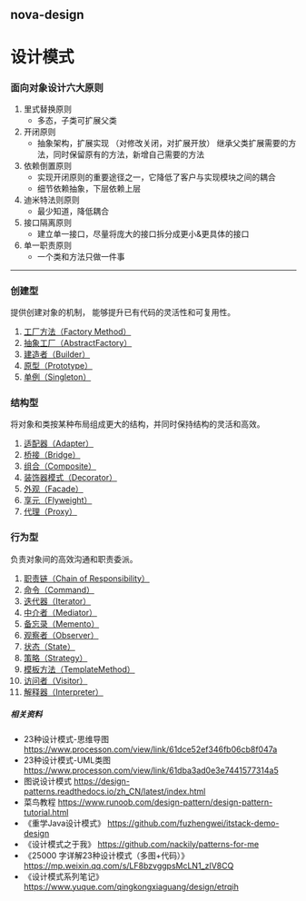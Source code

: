## nova-design

# 设计模式
### 面向对象设计六大原则
1. 里式替换原则
    - 多态，子类可扩展⽗类
2. 开闭原则
    - 抽象架构，扩展实现 （对修改关闭，对扩展开放） 继承父类扩展需要的方法，同时保留原有的方法，新增自己需要的方法
3. 依赖倒置原则
    - 实现开闭原则的重要途径之一，它降低了客户与实现模块之间的耦合
    - 细节依赖抽象，下层依赖上层
4. 迪⽶特法则原则
    - 最少知道，降低耦合
5. 接口隔离原则
    - 建⽴单⼀接⼝，尽量将庞大的接口拆分成更小&更具体的接口
6. 单一职责原则
    - ⼀个类和方法只做⼀件事
---

### 创建型
提供创建对象的机制， 能够提升已有代码的灵活性和可复用性。
1. [工厂方法（Factory Method）](nova-design/src/main/java/com/nova/design/create/abstract_factory/抽象工厂模式.md)
2. [抽象工厂（AbstractFactory）]()
3. [建造者（Builder）]()
4. [原型（Prototype）]()
5. [单例（Singleton）]()

### 结构型
将对象和类按某种布局组成更大的结构，并同时保持结构的灵活和⾼效。
1. [适配器（Adapter）]()
2. [桥接（Bridge）]()
3. [组合（Composite）]()
4. [装饰器模式（Decorator）]()
5. [外观（Facade）]()
6. [享元（Flyweight）]()
7. [代理（Proxy）]()

### 行为型
负责对象间的高效沟通和职责委派。
1. [职责链（Chain of Responsibility）]()
2. [命令（Command）]()
3. [迭代器（Iterator）]()
4. [中介者（Mediator）]()
5. [备忘录（Memento）]()
6. [观察者（Observer）]()
7. [状态（State）]()
8. [策略（Strategy）]()
9. [模板方法（TemplateMethod）]()
10. [访问者（Visitor）]()
11. [解释器（Interpreter）]()

##### 相关资料
- 23种设计模式-思维导图 https://www.processon.com/view/link/61dce52ef346fb06cb8f047a
- 23种设计模式-UML类图 https://www.processon.com/view/link/61dba3ad0e3e7441577314a5
- 图说设计模式 https://design-patterns.readthedocs.io/zh_CN/latest/index.html
- 菜鸟教程 https://www.runoob.com/design-pattern/design-pattern-tutorial.html
- 《重学Java设计模式》 https://github.com/fuzhengwei/itstack-demo-design
- 《设计模式之于我》 https://github.com/nackily/patterns-for-me
- 《25000 字详解23种设计模式（多图+代码）》https://mp.weixin.qq.com/s/LF8bzvggpsMcLN1_zIV8CQ
- 《设计模式系列笔记》 https://www.yuque.com/qingkongxiaguang/design/etrqih


